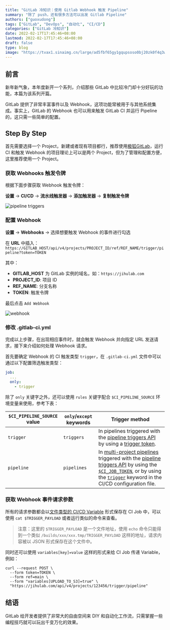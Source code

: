 ```yaml
---
title: "GitLab 冷知识：使用 Gitlab Webhook 触发 Pipeline"
summary: "除了 push，还有很多方法可以出发 Gitlab Pipeline"
authors: ["guoxudong"]
tags: ["GitLab", "DevOps", "自动化", "CI/CD"]
categories: ["GitLab 冷知识"]
date: 2022-02-17T17:45:46+08:00
lastmod: 2022-02-17T17:45:46+08:00
draft: false
type: blog
image: "https://tvax1.sinaimg.cn/large/ad5fbf65gy1gqupsoso0bj20zk0f4q3w.jpg"
---
```

## 前言

新年新气象，本年度新开一个系列，介绍那些 GitLab 中比较冷门却十分好玩的功能，本篇为该系列开篇。

GitLab 提供了非常丰富事件以及 Webhook，这项功能常被用于与其他系统集成。事实上，GitLab 的 Webhook 也可以用来触发 GitLab CI 并运行 Pipeline 的，这只需一些简单的配置。

## Step By Step

首先需要选择一个 Project，新建或者现有项目都行，推荐使用[极狐GitLab](https://jihulab.com/)，运行 CI 和触发 Webhook 的项目理论上可以是两个 Project，但为了管理和配置方便，这里推荐使用一个 Project。

### 获取 Webhooks 触发令牌

根据下面步骤获取 Webhook 触发令牌：

**设置** -> **CI/CD** -> **流水线触发器** -> **添加触发器** -> **复制触发令牌**

![pipeline triggers](https://tvax4.sinaimg.cn/large/ad5fbf65gy1gzgnuzrauxj22fe0y0qfb.jpg)

### 配置 Webhook

 **设置** -> **Webhooks** -> 选择想要触发 Webhook 的事件进行勾选

在 **URL** 中插入： `https://GITLAB_HOST/api/v4/projects/PROJECT_ID/ref/REF_NAME/trigger/pipeline?token=TOKEN`

其中：
- **GITLAB_HOST** 为 GitLab 实例的域名，如：`https://jihulab.com`
- **PROJECT_ID**: 项目 ID
- **REF_NAME**: 分支名称
- **TOKEN**: 触发令牌

最后点击 `Add Webhook`

![webhook](https://tvax1.sinaimg.cn/large/ad5fbf65gy1gzgnwxwevsj22ci15kh3o.jpg)

### 修改 .gitlab-ci.yml

完成以上步骤，在出现相应事件时，就会触发 Webhook 并向指定 URL 发送请求，接下来介绍如何处理 Webhook 请求。

首先要确定 Webhook 的 CI 触发类型 `trigger`，在 `.gitlab-ci.yml` 文件中可以通过以下配置筛选触发类型：

```yaml
job:
  ...
  only:
    - trigger
```

除了 `only` 关键字之外，还可以使用 `rules` 关键字配合 `$CI_PIPELINE_SOURCE` 环境变量来使用，参考下表：

| `$CI_PIPELINE_SOURCE` value | `only`/`except` keywords | Trigger method      |
|-----------------------------|--------------------------|---------------------|
| `trigger`                   | `triggers`               | In pipelines triggered with the [pipeline triggers API](https://docs.gitlab.com/ee/api/pipeline_triggers.html) by using a [trigger token](https://docs.gitlab.com/ee/ci/triggers/index.html#create-a-trigger-token). |
| `pipeline`                  | `pipelines`              | In [multi-project pipelines](https://docs.gitlab.com/ee/ci/pipelines/multi_project_pipelines.html#create-multi-project-pipelines-by-using-the-api) triggered with the [pipeline triggers API](https://docs.gitlab.com/ee/api/pipeline_triggers.html) by using the [`$CI_JOB_TOKEN`](https://docs.gitlab.com/ee/ci/jobs/ci_job_token.html), or by using the [`trigger`](https://docs.gitlab.com/ee/ci/yaml/index.html#trigger) keyword in the CI/CD configuration file. |

### 获取 Webhook 事件请求参数

所有的请求参数都会以[文件类型的 CI/CD Variable](https://docs.gitlab.com/ee/ci/variables/index.html#cicd-variable-types)  形式保存在 CI Job 中，可以使用 `cat $TRIGGER_PAYLOAD` 或者运行类似的命令来查看。

> 注意：这里的 `$TRIGGER_PAYLOAD` 是一个文件地址，使用 `echo` 命令只能得到一个类似 `/builds/xxx/xxx.tmp/TRIGGER_PAYLOAD` 这样的地址，请求内容被以 JSON 形式保存在这个文件中。

同时还可以使用 `variables[key]=value` 这样的形式来给 CI Job 传递 Variable，例如：

```shell
curl --request POST \
  --form token=TOKEN \
  --form ref=main \
  --form "variables[UPLOAD_TO_S3]=true" \
  "https://jihulab.com/api/v4/projects/123456/trigger/pipeline"
```

## 结语

GitLab 给开发者提供了非常大的自由空间来 DIY 和自动化工作流，只需掌握一些编程技巧就可以玩出千变万化的效果。
